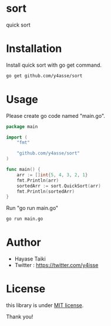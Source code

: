 # sort
quick sort

# Installation
 
Install quick sort with go get command.
 
```bash
go get github.com/y4asse/sort
```
 
# Usage
 
Please create go code named "main.go".

```go:main.go
package main

import (
	"fmt"

	"github.com/y4asse/sort"
)

func main() {
	arr := []int{5, 4, 3, 2, 1}
	fmt.Println(arr)
	sortedArr := sort.QuickSort(arr)
	fmt.Println(sortedArr)
}
```
 
Run "go run main.go"
 
```bash
go run main.go
```
 
# Author
 
* Hayase Taiki
* Twitter : https://twitter.com/y4isse
 
# License
 
this library is under [MIT license](https://en.wikipedia.org/wiki/MIT_License).
 

Thank you!
